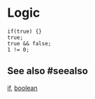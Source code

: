 # Logic

```cards
if(true) {}
true;
true && false;
1 != 0;
```
## See also #seealso

[if](/blocks/logic/if), [boolean](/blocks/logic/boolean)